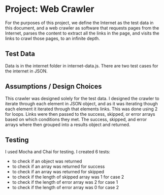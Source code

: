 # Project: Web Crawler
For the purposes of this project, we define the Internet as the test data in this document, and a web crawler as software that requests pages from the Internet, parses the content to extract all the links in the page, and visits the links to crawl those pages, to an infinite depth.

## Test Data
Data is in the internet folder in internet-data.js. There are two test cases for the internet in JSON. 

## Assumptions / Design Choices
This crawler was designed solely for the test data. I designed the crawler to iterate through each element in JSON object, and as it was iterating though each element it iterated through that elements links. This was done using 2 for loops. Links were then passed to the success, skipped, or error arrays based on which conditions they met. The success, skipped, and error arrays where then grouped into a results object and returned. 

## Testing
I used Mocha and Chai for testing. I created 6 tests:
- to check if an object was returned
- to check if an array was returned for success
- to check if an array was returned for skipped
- to check if the length of skipped array was 1 for case 2
- to check if the length of error array was 2 for case 1
- to check if the length of error array was 0 for case 2